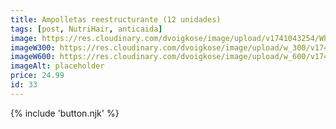 ```yaml
---
title: Ampolletas reestructurante (12 unidades)
tags: [post, NutriHair, anticaida]
image: https://res.cloudinary.com/dvoigkose/image/upload/v1741043254/WhatsApp_Image_2025-02-13_at_12.11.05_2_aprk8d.jpg
imageW300: https://res.cloudinary.com/dvoigkose/image/upload/w_300/v1741043254/WhatsApp_Image_2025-02-13_at_12.11.05_2_aprk8d.jpg
imageW600: https://res.cloudinary.com/dvoigkose/image/upload/w_600/v1741043254/WhatsApp_Image_2025-02-13_at_12.11.05_2_aprk8d.jpg
imageAlt: placeholder
price: 24.99
id: 33
---
```


{% include 'button.njk' %}